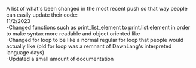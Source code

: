 A list of what's been changed in the most recent push so that way people can easily update their code:  
11/2/2023  
-Changed functions such as print_list_element to print.list.element in order to make syntax more readable and object oriented like  
-Changed for loop to be like a normal regular for loop that people would actually like (old for loop was a remnant of DawnLang's interpreted language days)  
-Updated a small amount of documentation
